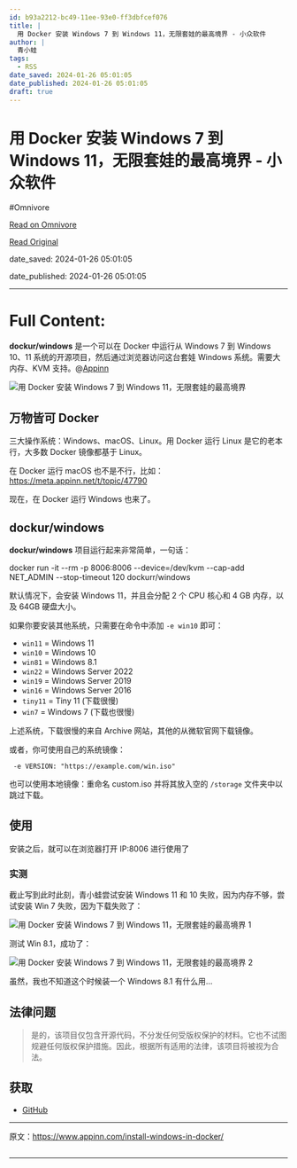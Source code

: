 ```yaml
---
id: b93a2212-bc49-11ee-93e0-ff3dbfcef076
title: |
  用 Docker 安装 Windows 7 到 Windows 11，无限套娃的最高境界 - 小众软件
author: |
  青小蛙
tags:
  - RSS
date_saved: 2024-01-26 05:01:05
date_published: 2024-01-26 05:01:05
draft: true
---
```


# 用 Docker 安装 Windows 7 到 Windows 11，无限套娃的最高境界 - 小众软件
#Omnivore

[Read on Omnivore](https://omnivore.app/me/docker-windows-7-windows-11-18d45d3e18f)

[Read Original](https://www.appinn.com/install-windows-in-docker/)

date_saved: 2024-01-26 05:01:05

date_published: 2024-01-26 05:01:05

--- 

# Full Content: 

**dockur/windows** 是一个可以在 Docker 中运行从 Windows 7 到 Windows 10、11 系统的开源项目，然后通过浏览器访问这台套娃 Windows 系统。需要大内存、KVM 支持。@[Appinn](https://www.appinn.com/install-windows-in-docker/)

![用 Docker 安装 Windows 7 到 Windows 11，无限套娃的最高境界](https://proxy-prod.omnivore-image-cache.app/1608x700,sHEmuUQWAfzQjI_RVmaHya9faKpMBuMuDOU6NgPd8UWs/https://www.appinn.com/wp-content/uploads/2024/01/Appinn-feature-images-66.jpg "用 Docker 安装 Windows 7 到 Windows 11，无限套娃的最高境界 1")

## 万物皆可 Docker

三大操作系统：Windows、macOS、Linux。用 Docker 运行 Linux 是它的老本行，大多数 Docker 镜像都基于 Linux。

在 Docker 运行 macOS 也不是不行，比如：<https://meta.appinn.net/t/topic/47790>

现在，在 Docker 运行 Windows 也来了。

## dockur/windows

**dockur/windows** 项目运行起来非常简单，一句话：

docker run -it --rm -p 8006:8006 --device=/dev/kvm --cap-add NET_ADMIN --stop-timeout 120 dockurr/windows

默认情况下，会安装 Windows 11，并且会分配 2 个 CPU 核心和 4 GB 内存，以及 64GB 硬盘大小。

如果你要安装其他系统，只需要在命令中添加 `-e win10` 即可：

* `win11` \= Windows 11
* `win10` \= Windows 10
* `win81` \= Windows 8.1
* `win22` \= Windows Server 2022
* `win19` \= Windows Server 2019
* `win16` \= Windows Server 2016
* `tiny11` \= Tiny 11 (下载很慢)
* `win7` \= Windows 7 (下载也很慢)

上述系统，下载很慢的来自 Archive 网站，其他的从微软官网下载镜像。

或者，你可使用自己的系统镜像：

` -e VERSION: "https://example.com/win.iso"`

也可以使用本地镜像：重命名 custom.iso 并将其放入空的 `/storage` 文件夹中以跳过下载。

## 使用

安装之后，就可以在浏览器打开 IP:8006 进行使用了

### 实测

截止写到此时此刻，青小蛙尝试安装 Windows 11 和 10 失败，因为内存不够，尝试安装 Win 7 失败，因为下载失败了：

![用 Docker 安装 Windows 7 到 Windows 11，无限套娃的最高境界 1](https://proxy-prod.omnivore-image-cache.app/508x130,sdqnzJWKfDNmWCu1EOv-nDCbiwtUiND1nQSzfeaLnHBY/https://www.appinn.com/wp-content/uploads/2024/01/Appinn-2024-01-26-17.45.38@2x.jpg "用 Docker 安装 Windows 7 到 Windows 11，无限套娃的最高境界 2")

测试 Win 8.1，成功了：

![用 Docker 安装 Windows 7 到 Windows 11，无限套娃的最高境界 2](https://proxy-prod.omnivore-image-cache.app/1258x952,sq-eZ8rGGaMy4mJoh_HPwPQnMiq19zXHDlzphQoQ0P-0/https://www.appinn.com/wp-content/uploads/2024/01/Appinn-2024-01-26-17.52.59@2x.jpg "用 Docker 安装 Windows 7 到 Windows 11，无限套娃的最高境界 3")

虽然，我也不知道这个时候装一个 Windows 8.1 有什么用…

## 法律问题

> 是的，该项目仅包含开源代码，不分发任何受版权保护的材料。它也不试图规避任何版权保护措施。因此，根据所有适用的法律，该项目将被视为合法。

## 获取

* [GitHub](https://github.com/dockur/windows)

---

原文：https://www.appinn.com/install-windows-in-docker/

## [](https://github.com/dockur/windows#disclaimer)

---

